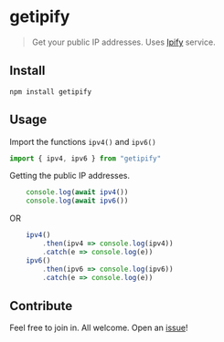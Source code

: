 
# getipify

> Get your public IP addresses. Uses [Ipify](https://www.ipify.org) service.

## Install
```
npm install getipify
```
## Usage
Import the functions `ipv4()` and `ipv6()` 
```js
import { ipv4, ipv6 } from "getipify"
```
Getting the public IP addresses.
```js
    console.log(await ipv4())
    console.log(await ipv6())
```
OR
```js
    ipv4()
        .then(ipv4 => console.log(ipv4))
        .catch(e => console.log(e))
    ipv6()
        .then(ipv6 => console.log(ipv6))
        .catch(e => console.log(e))
```
## Contribute
Feel free to join in. All welcome. Open an [issue](https://github.com/vaibhavmuchandi/ipfs-messenger/issues)!